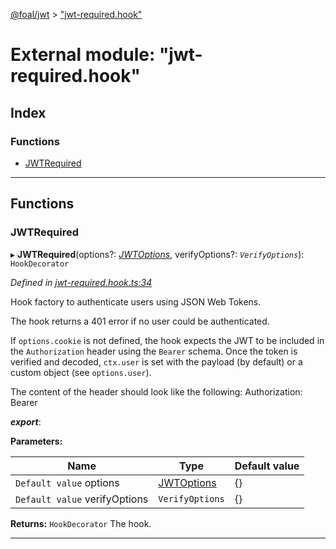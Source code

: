 [@foal/jwt](../README.md) > ["jwt-required.hook"](../modules/_jwt_required_hook_.md)

# External module: "jwt-required.hook"

## Index

### Functions

* [JWTRequired](_jwt_required_hook_.md#jwtrequired)

---

## Functions

<a id="jwtrequired"></a>

###  JWTRequired

▸ **JWTRequired**(options?: *[JWTOptions](../interfaces/_jwt_hook_.jwtoptions.md)*, verifyOptions?: *`VerifyOptions`*): `HookDecorator`

*Defined in [jwt-required.hook.ts:34](https://github.com/FoalTS/foal/blob/aac11366/packages/jwt/src/jwt-required.hook.ts#L34)*

Hook factory to authenticate users using JSON Web Tokens.

The hook returns a 401 error if no user could be authenticated.

If `options.cookie` is not defined, the hook expects the JWT to be included in the `Authorization` header using the `Bearer` schema. Once the token is verified and decoded, `ctx.user` is set with the payload (by default) or a custom object (see `options.user`).

The content of the header should look like the following: Authorization: Bearer

*__export__*: 

**Parameters:**

| Name | Type | Default value |
| ------ | ------ | ------ |
| `Default value` options | [JWTOptions](../interfaces/_jwt_hook_.jwtoptions.md) |  {} |
| `Default value` verifyOptions | `VerifyOptions` |  {} |

**Returns:** `HookDecorator`
The hook.

___

